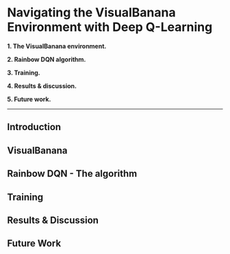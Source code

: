 # Navigating the VisualBanana Environment with Deep Q-Learning

**1. The VisualBanana environment.**

**2. Rainbow DQN algorithm.**

**3. Training.**

**4. Results & discussion.**

**5. Future work.**

---------
## Introduction


## VisualBanana


## Rainbow DQN - The algorithm


## Training


## Results & Discussion


## Future Work
